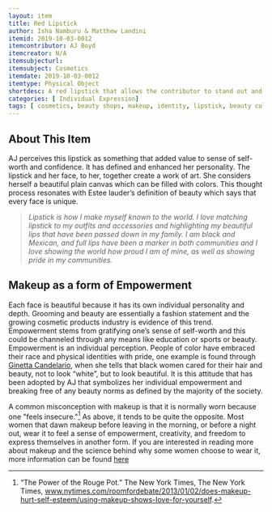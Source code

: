 ```yaml
---
layout: item
title: Red Lipstick
author: Isha Namburu & Matthew Landini
itemid: 2019-10-03-0012
itemcontributor: AJ Boyd
itemcreator: N/A
itemsubjecturl: 
itemsubject: Cosmetics
itemdate: 2019-10-03-0012
itemtype: Physical Object
shortdesc: A red lipstick that allows the contributor to stand out and show the world one of her joys.
categories: [ Individual Expression]
tags: [ cosmetics, beauty shops, makeup, identity, lipstick, beauty culture, fashion, individual expression, popular culture, attitude, self confidence, emotion, consumer culture ]
---
```


## About This Item
AJ perceives this lipstick as something that added value to sense of self-worth and confidence. It has defined and enhanced her personality. The lipstick and her face, to her, together create a work of art. She considers herself a beautiful plain canvas which can be filled with colors. This thought process resonates with Estee lauder’s definition of beauty which says that every face is unique. 

>*Lipstick is how I make myself known to the world. I love matching lipstick to my outfits and accessories and highlighting my beautiful lips that have been passed down in my family. I am black and Mexican, and full lips have been a marker in both communities and I love showing the world how proud I am of mine, as well as showing pride in my communities.*

## Makeup as a form of Empowerment

Each face is beautiful because it has its own individual personality and depth. Grooming and beauty are essentially a fashion statement and the growing cosmetic products industry is evidence of this trend. Empowerment stems from gratifying one’s sense of self-worth and this could be channeled through any means like education or sports or beauty. Empowerment is an individual perception. People of color have embraced their race and physical identities with pride, one example is found through [Ginetta Candelario](www.jstor.org/stable/40338439), when she tells that black women cared for their hair and beauty, not to look “white”, but to look beautiful. It is this attitude that has been adopted by AJ that symbolizes her individual empowerment and breaking free of any beauty norms as defined by the majority of the society.

A common misconception with makeup is that it is normally worn because one "feels insecure."[^1] As above, it tends to be quite the opposite. Most women that dawn makeup before leaving in the morning, or before a night out, wear it to feel a sense of empowerment, creativity, and freedom to express themselves in another form. If you are interested in reading more about makeup and the science behind why some women choose to wear it, more information can be found [here](https://www.scienceofpeople.com/makeup/)

[^1]: “The Power of the Rouge Pot.” The New York Times, The New York Times, www.nytimes.com/roomfordebate/2013/01/02/does-makeup-hurt-self-esteem/using-makeup-shows-love-for-yourself.


